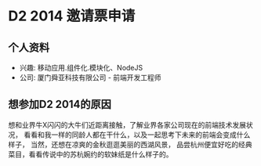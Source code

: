 # D2 2014 邀请票申请

## 个人资料

- 兴趣: 移动应用.组件化.模块化、NodeJS
- 公司: 厦门舜亚科技有限公司 - 前端开发工程师

## 想参加D2 2014的原因

想和业界牛X闪闪的大牛们近距离接触，了解业界各家公司现在的前端技术发展状况， 
看看和我一样的同龄人都在干什么，以及一起思考下未来的前端会变成什么样子， 当然，还想在凉爽的金秋逛逛美丽的西湖风景，
品尝杭州便宜好吃的经典菜目，看看传说中的苏杭婉约的软妹纸是什么样子的。
